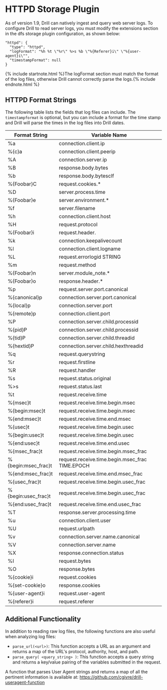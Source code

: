 # HTTPD Storage Plugin

As of version 1.9, Drill can natively ingest and query web server logs. To configure Drill to read server logs, you must modify the extensions section in the dfs storage plugin configuration, as shown below:

    "httpd": {
      "type": "httpd",
      "logFormat": "%h %t \"%r\" %>s %b \"%{Referer}i\" \"%{user-agent}i\"",
      "timestampFormat": null
    }  

{% include startnote.html %}The logFormat section must match the format of the log files, otherwise Drill cannot correctly parse the logs.{% include endnote.html %}

## HTTPD Format Strings  
The following table lists the fields that log files can include. The `timestampformat` is optional, but you can include a format for the time stamp and Drill will parse the times in the log files into Drill dates.


|Format String | Variable Name |
|--------------|---------------|
|%a	| connection.client.ip |
|%{c}a | connection.client.peerip |
|%A	| connection.server.ip |
|%B	| response.body.bytes	|
|%b	| response.body.bytesclf |
|%{Foobar}C	 | request.cookies.* |
|%D	| server.process.time	|
|%{Foobar}e	| server.environment.* |
|%f	 | server.filename	|
|%h	| connection.client.host |
|%H | request.protocol | 
|%{Foobar}i | request.header.	|
|%k | connection.keepalivecount	|
|%l | connection.client.logname	|
|%L | request.errorlogid	STRING
|%m | request.method	|
|%{Foobar}n | server.module_note.*	|
|%{Foobar}o | response.header.*	|
|%p | request.server.port.canonical	|
|%{canonical}p | connection.server.port.canonical	|
|%{local}p | connection.server.port	|
|%{remote}p | connection.client.port	|
|%P | connection.server.child.processid	|
|%{pid}P | connection.server.child.processid	|
|%{tid}P | connection.server.child.threadid	|
|%{hextid}P	| connection.server.child.hexthreadid	|
|%q	| request.querystring	|
|%r	| request.firstline	|
|%R	| request.handler	|
|%s	| request.status.original	|
|%>s | request.status.last	|
|%t | request.receive.time	|
|%{msec}t | request.receive.time.begin.msec	|
|%{begin:msec}t | request.receive.time.begin.msec	|
|%{end:msec}t | request.receive.time.end.msec	|
|%{usec}t | request.receive.time.begin.usec	|
|%{begin:usec}t | request.receive.time.begin.usec	|
|%{end:usec}t | request.receive.time.end.usec	|
|%{msec_frac}t | request.receive.time.begin.msec_frac	|
|%{begin:msec_frac}t | request.receive.time.begin.msec_frac	TIME.EPOCH
|%{end:msec_frac}t | request.receive.time.end.msec_frac	|
|%{usec_frac}t |	request.receive.time.begin.usec_frac	|
|%{begin:usec_frac}t |	request.receive.time.begin.usec_frac	|
|%{end:usec_frac}t | request.receive.time.end.usec_frac	|
|%T	| response.server.processing.time	|
|%u	| connection.client.user	|
|%U	| request.urlpath	|
|%v	| connection.server.name.canonical	|
|%V	| connection.server.name	|
|%X	| response.connection.status	|
|%I	| request.bytes	|
|%O	| response.bytes	|
|%{cookie}i	| request.cookies	|
|%{set-cookie}o	| response.cookies | 
|%{user-agent}i	| request.user-agent |
|%{referer}i | request.referer	|

## Additional Functionality
In addition to reading raw log files, the following functions are also useful when analyzing log files:  

* `parse_url(<url>)`:  This function accepts a URL as an argument and returns a map of the URL's protocol, authority, host, and path.
* `parse_query( <query_string> )`:  This function accepts a query string and returns a key/value pairing of the variables submitted in the request.

A function that parses User Agent strings and returns a map of all the pertinent information is available at: https://github.com/cgivre/drill-useragent-function
